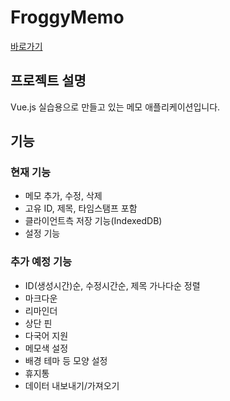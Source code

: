 # FroggyMemo
[바로가기](https://memoapp.frogit.xyz)

## 프로젝트 설명
Vue.js 실습용으로 만들고 있는 메모 애플리케이션입니다.

## 기능

### 현재 기능
- 메모 추가, 수정, 삭제
- 고유 ID, 제목, 타임스탬프 포함
- 클라이언트측 저장 기능(IndexedDB)
- 설정 기능

### 추가 예정 기능
- ID(생성시간)순, 수정시간순, 제목 가나다순 정렬
- 마크다운
- 리마인더
- 상단 핀
- 다국어 지원
- 메모색 설정
- 배경 테마 등 모양 설정
- 휴지통
- 데이터 내보내기/가져오기
